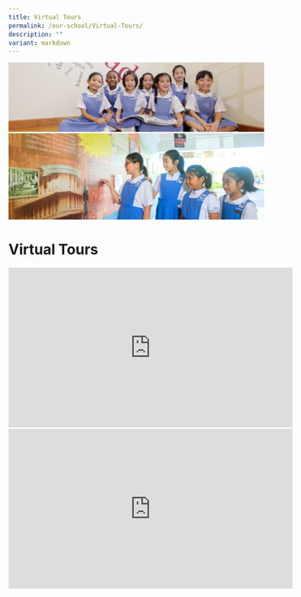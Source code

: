 ```yaml
---
title: Virtual Tours
permalink: /our-school/Virtual-Tours/
description: ""
variant: markdown
---
```

![](/images/UsefulVideos.jpg)![](/images/Web_banners/webbanner2024_19.jpg)

Virtual Tours
=============

<iframe width="560" height="315" src="https://www.youtube.com/embed/UHD8ibjB86E" title="YouTube video player" frameborder="0" allow="accelerometer; autoplay; clipboard-write; encrypted-media; gyroscope; picture-in-picture" allowfullscreen=""></iframe>


<iframe width="560" height="315" src="https://www.youtube.com/embed/KDl3H4860xk" title="YouTube video player" frameborder="0" allow="accelerometer; autoplay; clipboard-write; encrypted-media; gyroscope; picture-in-picture" allowfullscreen=""></iframe>